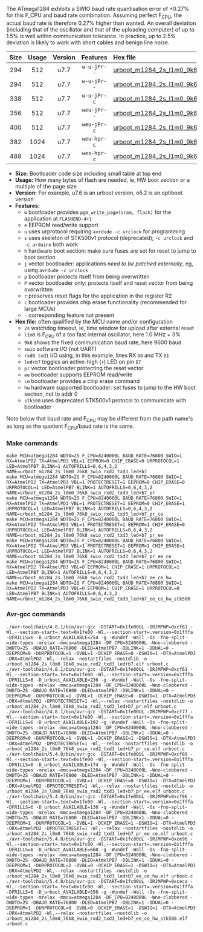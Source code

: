 The ATmega1284 exhibits a SWIO baud rate quantisation error of +0.27% for this F_CPU and baud rate combination. Assuming perfect F<sub>CPU</sub>, the actual baud rate is therefore 0.27% higher than wanted. An overall deviation (including that of the oscillator and that of the uploading computer) of up to 1.5% is well within communication tolerance. In practice, up to 2.5% deviation is likely to work with short cables and benign line noise.

|Size|Usage|Version|Features|Hex file|
|:-:|:-:|:-:|:-:|:--|
|294|512|u7.7|`w-u-jPr--`|[urboot_m1284_2s_l1m0_9k6_swio_rxd2_txd3_led+b7.hex](https://raw.githubusercontent.com/stefanrueger/urboot.hex/main/mcus/atmega1284/watchdog_2_s/internal_oscillator+3%/+1m000000_hz/+++9k6_baud/uart1_rxd2_txd3/led+b7/urboot_m1284_2s_l1m0_9k6_swio_rxd2_txd3_led+b7.hex)|
|294|512|u7.7|`w-u-jPr--`|[urboot_m1284_2s_l1m0_9k6_swio_rxd2_txd3_led+b7_pr.hex](https://raw.githubusercontent.com/stefanrueger/urboot.hex/main/mcus/atmega1284/watchdog_2_s/internal_oscillator+3%/+1m000000_hz/+++9k6_baud/uart1_rxd2_txd3/led+b7/urboot_m1284_2s_l1m0_9k6_swio_rxd2_txd3_led+b7_pr.hex)|
|338|512|u7.7|`w-u-jPr-c`|[urboot_m1284_2s_l1m0_9k6_swio_rxd2_txd3_led+b7_pr_ce.hex](https://raw.githubusercontent.com/stefanrueger/urboot.hex/main/mcus/atmega1284/watchdog_2_s/internal_oscillator+3%/+1m000000_hz/+++9k6_baud/uart1_rxd2_txd3/led+b7/urboot_m1284_2s_l1m0_9k6_swio_rxd2_txd3_led+b7_pr_ce.hex)|
|356|512|u7.7|`weu-jPr--`|[urboot_m1284_2s_l1m0_9k6_swio_rxd2_txd3_led+b7_pr_ee.hex](https://raw.githubusercontent.com/stefanrueger/urboot.hex/main/mcus/atmega1284/watchdog_2_s/internal_oscillator+3%/+1m000000_hz/+++9k6_baud/uart1_rxd2_txd3/led+b7/urboot_m1284_2s_l1m0_9k6_swio_rxd2_txd3_led+b7_pr_ee.hex)|
|400|512|u7.7|`weu-jPr-c`|[urboot_m1284_2s_l1m0_9k6_swio_rxd2_txd3_led+b7_pr_ee_ce.hex](https://raw.githubusercontent.com/stefanrueger/urboot.hex/main/mcus/atmega1284/watchdog_2_s/internal_oscillator+3%/+1m000000_hz/+++9k6_baud/uart1_rxd2_txd3/led+b7/urboot_m1284_2s_l1m0_9k6_swio_rxd2_txd3_led+b7_pr_ee_ce.hex)|
|382|1024|u7.7|`weu-hpr-c`|[urboot_m1284_2s_l1m0_9k6_swio_rxd2_txd3_led+b7_ee_ce_hw.hex](https://raw.githubusercontent.com/stefanrueger/urboot.hex/main/mcus/atmega1284/watchdog_2_s/internal_oscillator+3%/+1m000000_hz/+++9k6_baud/uart1_rxd2_txd3/led+b7/urboot_m1284_2s_l1m0_9k6_swio_rxd2_txd3_led+b7_ee_ce_hw.hex)|
|488|1024|u7.7|`wes-hpr-c`|[urboot_m1284_2s_l1m0_9k6_swio_rxd2_txd3_led+b7_ee_ce_hw_stk500.hex](https://raw.githubusercontent.com/stefanrueger/urboot.hex/main/mcus/atmega1284/watchdog_2_s/internal_oscillator+3%/+1m000000_hz/+++9k6_baud/uart1_rxd2_txd3/led+b7/urboot_m1284_2s_l1m0_9k6_swio_rxd2_txd3_led+b7_ee_ce_hw_stk500.hex)|

- **Size:** Bootloader code size including small table at top end
- **Usage:** How many bytes of flash are needed, ie, HW boot section or a multiple of the page size
- **Version:** For example, u7.6 is an urboot version, o5.2 is an optiboot version
- **Features:**
  + `w` bootloader provides `pgm_write_page(sram, flash)` for the application at `FLASHEND-4+1`
  + `e` EEPROM read/write support
  + `u` uses urprotocol requiring `avrdude -c urclock` for programming
  + `s` uses skeleton of STK500v1 protocol (deprecated); `-c urclock` and `-c arduino` both work
  + `h` hardware boot section: make sure fuses are set for reset to jump to boot section
  + `j` vector bootloader: applications *need to be patched externally*, eg, using `avrdude -c urclock`
  + `p` bootloader protects itself from being overwritten
  + `P` vector bootloader only: protects itself and reset vector from being overwritten
  + `r` preserves reset flags for the application in the register R2
  + `c` bootloader provides chip erase functionality (recommended for large MCUs)
  + `-` corresponding feature not present
- **Hex file:** often qualified by the MCU name and/or configuration
  + `2s` watchdog timeout, ie, time window for upload after external reset
  + `l1m0` is F<sub>CPU</sub> of a too fast internal oscillator, here 1.0 MHz + 3%
  + `9k6` shows the fixed communication baud rate, here 9600 baud
  + `swio` software I/O (not UART)
  + `rxd0 txd1` I/O using, in this example, lines RX `D0` and TX `D1`
  + `led+b7` toggles an active-high (`+`) LED on pin `B7`
  + `pr` vector bootloader protecting the reset vector
  + `ee` bootloader supports EEPROM read/write
  + `ce` bootloader provides a chip erase command
  + `hw` hardware supported bootloader: set fuses to jump to the HW boot section, not to addr 0
  + `stk500` uses deprecated STK500v1 protocol to communicate with bootloader


Note below that baud rate and F<sub>CPU</sub> may be different from the path name's as long as the quotient F<sub>CPU</sub>/baud rate is the same.

### Make commands
```
make MCU=atmega1284 WDTO=2S F_CPU=8240000L BAUD_RATE=76800 SWIO=1 RX=AtmelPD2 TX=AtmelPD3 VBL=1 EEPROM=0 CHIP_ERASE=0 URPROTOCOL=1 LED=AtmelPB7 BLINK=1 AUTOFRILLS=0,6,4,3,2 NAME=urboot_m1284_2s_l8m0_76k8_swio_rxd2_txd3_led+b7
make MCU=atmega1284 WDTO=2S F_CPU=8240000L BAUD_RATE=76800 SWIO=1 RX=AtmelPD2 TX=AtmelPD3 VBL=1 PROTECTRESET=1 EEPROM=0 CHIP_ERASE=0 URPROTOCOL=1 LED=AtmelPB7 BLINK=1 AUTOFRILLS=0,6,4,3,2 NAME=urboot_m1284_2s_l8m0_76k8_swio_rxd2_txd3_led+b7_pr
make MCU=atmega1284 WDTO=2S F_CPU=8240000L BAUD_RATE=76800 SWIO=1 RX=AtmelPD2 TX=AtmelPD3 VBL=1 PROTECTRESET=1 EEPROM=0 CHIP_ERASE=1 URPROTOCOL=1 LED=AtmelPB7 BLINK=1 AUTOFRILLS=0,6,4,3,2 NAME=urboot_m1284_2s_l8m0_76k8_swio_rxd2_txd3_led+b7_pr_ce
make MCU=atmega1284 WDTO=2S F_CPU=8240000L BAUD_RATE=76800 SWIO=1 RX=AtmelPD2 TX=AtmelPD3 VBL=1 PROTECTRESET=1 EEPROM=1 CHIP_ERASE=0 URPROTOCOL=1 LED=AtmelPB7 BLINK=1 AUTOFRILLS=0,6,4,3,2 NAME=urboot_m1284_2s_l8m0_76k8_swio_rxd2_txd3_led+b7_pr_ee
make MCU=atmega1284 WDTO=2S F_CPU=8240000L BAUD_RATE=76800 SWIO=1 RX=AtmelPD2 TX=AtmelPD3 VBL=1 PROTECTRESET=1 EEPROM=1 CHIP_ERASE=1 URPROTOCOL=1 LED=AtmelPB7 BLINK=1 AUTOFRILLS=0,6,4,3,2 NAME=urboot_m1284_2s_l8m0_76k8_swio_rxd2_txd3_led+b7_pr_ee_ce
make MCU=atmega1284 WDTO=2S F_CPU=8240000L BAUD_RATE=76800 SWIO=1 RX=AtmelPD2 TX=AtmelPD3 VBL=0 EEPROM=1 CHIP_ERASE=1 URPROTOCOL=1 LED=AtmelPB7 BLINK=1 AUTOFRILLS=0,6,4,3,2 NAME=urboot_m1284_2s_l8m0_76k8_swio_rxd2_txd3_led+b7_ee_ce_hw
make MCU=atmega1284 WDTO=2S F_CPU=8240000L BAUD_RATE=76800 SWIO=1 RX=AtmelPD2 TX=AtmelPD3 VBL=0 EEPROM=1 CHIP_ERASE=1 URPROTOCOL=0 LED=AtmelPB7 BLINK=1 AUTOFRILLS=0,6,4,3,2 NAME=urboot_m1284_2s_l8m0_76k8_swio_rxd2_txd3_led+b7_ee_ce_hw_stk500
```

### Avr-gcc commands
```
./avr-toolchain/4.8.1/bin/avr-gcc -DSTART=0x1fe00UL -DRJMPWP=0xcf61 -Wl,--section-start=.text=0x1fe00 -Wl,--section-start=.version=0x1fffa -DFRILLS=6 -D_urboot_AVAILABLE=254 -g -Wundef -Wall -Os -fno-split-wide-types -mrelax -mmcu=atmega1284 -DF_CPU=8240000L -Wno-clobbered -DWDTO=2S -DBAUD_RATE=76800 -DLED=AtmelPB7 -DBLINK=1 -DDUAL=0 -DEEPROM=0 -DURPROTOCOL=1 -DVBL=1 -DCHIP_ERASE=0 -DSWIO=1 -DTX=AtmelPD3 -DRX=AtmelPD2 -Wl,--relax -nostartfiles -nostdlib -o urboot_m1284_2s_l8m0_76k8_swio_rxd2_txd3_led+b7.elf urboot.c
./avr-toolchain/4.8.1/bin/avr-gcc -DSTART=0x1fe00UL -DRJMPWP=0xcf61 -Wl,--section-start=.text=0x1fe00 -Wl,--section-start=.version=0x1fffa -DFRILLS=6 -D_urboot_AVAILABLE=236 -g -Wundef -Wall -Os -fno-split-wide-types -mrelax -mmcu=atmega1284 -DF_CPU=8240000L -Wno-clobbered -DWDTO=2S -DBAUD_RATE=76800 -DLED=AtmelPB7 -DBLINK=1 -DDUAL=0 -DEEPROM=0 -DURPROTOCOL=1 -DVBL=1 -DCHIP_ERASE=0 -DSWIO=1 -DTX=AtmelPD3 -DRX=AtmelPD2 -DPROTECTRESET=1 -Wl,--relax -nostartfiles -nostdlib -o urboot_m1284_2s_l8m0_76k8_swio_rxd2_txd3_led+b7_pr.elf urboot.c
./avr-toolchain/4.8.1/bin/avr-gcc -DSTART=0x1fe00UL -DRJMPWP=0xcf77 -Wl,--section-start=.text=0x1fe00 -Wl,--section-start=.version=0x1fffa -DFRILLS=6 -D_urboot_AVAILABLE=192 -g -Wundef -Wall -Os -fno-split-wide-types -mrelax -mmcu=atmega1284 -DF_CPU=8240000L -Wno-clobbered -DWDTO=2S -DBAUD_RATE=76800 -DLED=AtmelPB7 -DBLINK=1 -DDUAL=0 -DEEPROM=0 -DURPROTOCOL=1 -DVBL=1 -DCHIP_ERASE=1 -DSWIO=1 -DTX=AtmelPD3 -DRX=AtmelPD2 -DPROTECTRESET=1 -Wl,--relax -nostartfiles -nostdlib -o urboot_m1284_2s_l8m0_76k8_swio_rxd2_txd3_led+b7_pr_ce.elf urboot.c
./avr-toolchain/5.4.0/bin/avr-gcc -DSTART=0x1fe00UL -DRJMPWP=0xcf80 -Wl,--section-start=.text=0x1fe00 -Wl,--section-start=.version=0x1fffa -DFRILLS=6 -D_urboot_AVAILABLE=174 -g -Wundef -Wall -Os -fno-split-wide-types -mrelax -mmcu=atmega1284 -DF_CPU=8240000L -Wno-clobbered -DWDTO=2S -DBAUD_RATE=76800 -DLED=AtmelPB7 -DBLINK=1 -DDUAL=0 -DEEPROM=1 -DURPROTOCOL=1 -DVBL=1 -DCHIP_ERASE=0 -DSWIO=1 -DTX=AtmelPD3 -DRX=AtmelPD2 -DPROTECTRESET=1 -Wl,--relax -nostartfiles -nostdlib -o urboot_m1284_2s_l8m0_76k8_swio_rxd2_txd3_led+b7_pr_ee.elf urboot.c
./avr-toolchain/5.4.0/bin/avr-gcc -DSTART=0x1fe00UL -DRJMPWP=0xcf96 -Wl,--section-start=.text=0x1fe00 -Wl,--section-start=.version=0x1fffa -DFRILLS=6 -D_urboot_AVAILABLE=130 -g -Wundef -Wall -Os -fno-split-wide-types -mrelax -mmcu=atmega1284 -DF_CPU=8240000L -Wno-clobbered -DWDTO=2S -DBAUD_RATE=76800 -DLED=AtmelPB7 -DBLINK=1 -DDUAL=0 -DEEPROM=1 -DURPROTOCOL=1 -DVBL=1 -DCHIP_ERASE=1 -DSWIO=1 -DTX=AtmelPD3 -DRX=AtmelPD2 -DPROTECTRESET=1 -Wl,--relax -nostartfiles -nostdlib -o urboot_m1284_2s_l8m0_76k8_swio_rxd2_txd3_led+b7_pr_ee_ce.elf urboot.c
./avr-toolchain/5.4.0/bin/avr-gcc -DSTART=0x1fc00UL -DRJMPWP=0xce96 -Wl,--section-start=.text=0x1fc00 -Wl,--section-start=.version=0x1fffa -DFRILLS=6 -D_urboot_AVAILABLE=660 -g -Wundef -Wall -Os -fno-split-wide-types -mrelax -mmcu=atmega1284 -DF_CPU=8240000L -Wno-clobbered -DWDTO=2S -DBAUD_RATE=76800 -DLED=AtmelPB7 -DBLINK=1 -DDUAL=0 -DEEPROM=1 -DURPROTOCOL=1 -DVBL=0 -DCHIP_ERASE=1 -DSWIO=1 -DTX=AtmelPD3 -DRX=AtmelPD2 -Wl,--relax -nostartfiles -nostdlib -o urboot_m1284_2s_l8m0_76k8_swio_rxd2_txd3_led+b7_ee_ce_hw.elf urboot.c
./avr-toolchain/5.4.0/bin/avr-gcc -DSTART=0x1fc00UL -DRJMPWP=0xceca -Wl,--section-start=.text=0x1fc00 -Wl,--section-start=.version=0x1fffa -DFRILLS=6 -D_urboot_AVAILABLE=556 -g -Wundef -Wall -Os -fno-split-wide-types -mrelax -mmcu=atmega1284 -DF_CPU=8240000L -Wno-clobbered -DWDTO=2S -DBAUD_RATE=76800 -DLED=AtmelPB7 -DBLINK=1 -DDUAL=0 -DEEPROM=1 -DURPROTOCOL=0 -DVBL=0 -DCHIP_ERASE=1 -DSWIO=1 -DTX=AtmelPD3 -DRX=AtmelPD2 -Wl,--relax -nostartfiles -nostdlib -o urboot_m1284_2s_l8m0_76k8_swio_rxd2_txd3_led+b7_ee_ce_hw_stk500.elf urboot.c
```

